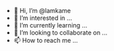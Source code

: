 - 👋 Hi, I’m @lamkame
- 👀 I’m interested in ...
- 🌱 I’m currently learning ...
- 💞️ I’m looking to collaborate on ...
- 📫 How to reach me ...

<!---
lamkame/lamkame is a ✨ special ✨ repository because its `README.md` (this file) appears on your GitHub profile.
You can click the Preview link to take a look at your changes.
--->
